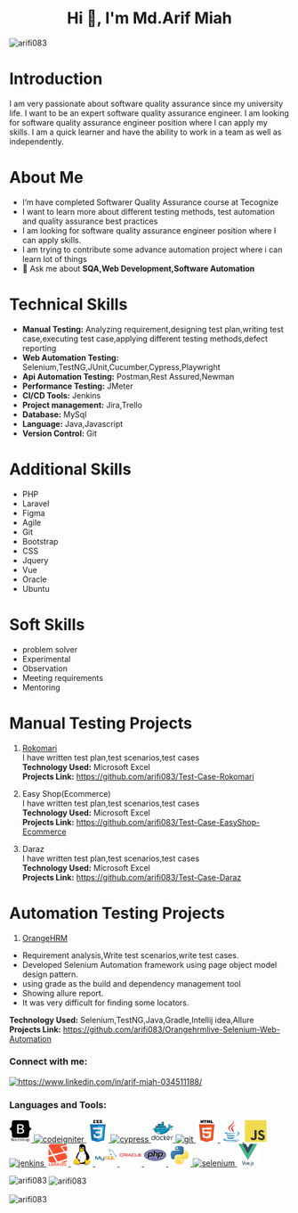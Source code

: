  <h1 align="center">Hi 👋, I'm Md.Arif Miah</h1>
 <p align="left"> <img src="https://komarev.com/ghpvc/?username=arifi083&label=Profile%20views&color=0e75b6&style=flat" alt="arifi083" /> </p>
<h1>Introduction</h1>
<p >I am very passionate about software quality assurance since my university life. I want to be an expert software quality assurance engineer.  I am looking for software quality assurance engineer position where I can apply my skills. I am a quick learner and have the ability to work in a team as well as independently.</p>

<h1>About Me</h1>

- I’m have completed Softwarer Quality Assurance course at Tecognize
-  I want to learn more about different testing methods, test automation and quality assurance best practices 
- I am looking for software quality assurance engineer position where I can apply skills.
- I am trying to contribute some advance automation  project where i can learn lot of things
- 💬 Ask me about **SQA,Web Development,Software Automation**


<h1>Technical Skills</h1>

- **Manual Testing:** Analyzing requirement,designing test plan,writing test case,executing test case,applying different testing methods,defect reporting
- **Web Automation Testing:** Selenium,TestNG,JUnit,Cucumber,Cypress,Playwright
- **Api Automation Testing:** Postman,Rest Assured,Newman
- **Performance Testing:** JMeter
- **CI/CD Tools:** Jenkins
- **Project management:** Jira,Trello
- **Database:** MySql
- **Language:** Java,Javascript
- **Version Control:** Git
<h1>Additional Skills</h1>

- PHP
- Laravel
- Figma
- Agile
- Git
- Bootstrap
- CSS
- Jquery
- Vue
- Oracle
- Ubuntu

<h1>Soft Skills</h1>

- problem solver
- Experimental
- Observation
- Meeting requirements
- Mentoring
  

<h1>Manual Testing Projects</h1>

1.  <a href="https://www.rokomari.com/book">Rokomari </a> </br>
    I have written test plan,test scenarios,test cases </br>
    **Technology Used:** Microsoft Excel </br>
    **Projects Link:** https://github.com/arifi083/Test-Case-Rokomari

2.  Easy Shop(Ecommerce) </br>
    I have written test plan,test scenarios,test cases </br>
    **Technology Used:** Microsoft Excel </br>
    **Projects Link:** https://github.com/arifi083/Test-Case-EasyShop-Ecommerce

3.  Daraz </br>
    I have written test plan,test scenarios,test cases </br>
    **Technology Used:** Microsoft Excel </br>
    **Projects Link:** https://github.com/arifi083/Test-Case-Daraz

<h1>Automation Testing Projects</h1>

1. <a href="https://opensource-demo.orangehrmlive.com/web/index.php/auth/login">OrangeHRM</a> </br>
- Requirement analysis,Write test scenarios,write test cases.
- Developed Selenium Automation framework using page object model design pattern.
- using grade as the build and dependency management tool
- Showing allure report.
- It was very difficult for finding some locators.

 **Technology Used:** Selenium,TestNG,Java,Gradle,Intellij idea,Allure </br>
**Projects Link:** https://github.com/arifi083/Orangehrmlive-Selenium-Web-Automation


<h3 align="left">Connect with me:</h3>
<p align="left">
<a href="https://linkedin.com/in/https://www.linkedin.com/in/arif-miah-034511188/" target="blank"><img align="center" src="https://raw.githubusercontent.com/rahuldkjain/github-profile-readme-generator/master/src/images/icons/Social/linked-in-alt.svg" alt="https://www.linkedin.com/in/arif-miah-034511188/" height="30" width="40" /></a>
</p>

<h3 align="left">Languages and Tools:</h3>
<p align="left"> <a href="https://getbootstrap.com" target="_blank" rel="noreferrer"> <img src="https://raw.githubusercontent.com/devicons/devicon/master/icons/bootstrap/bootstrap-plain-wordmark.svg" alt="bootstrap" width="40" height="40"/> </a> <a href="https://codeigniter.com" target="_blank" rel="noreferrer"> <img src="https://cdn.worldvectorlogo.com/logos/codeigniter.svg" alt="codeigniter" width="40" height="40"/> </a> <a href="https://www.w3schools.com/css/" target="_blank" rel="noreferrer"> <img src="https://raw.githubusercontent.com/devicons/devicon/master/icons/css3/css3-original-wordmark.svg" alt="css3" width="40" height="40"/> </a> <a href="https://www.cypress.io" target="_blank" rel="noreferrer"> <img src="https://raw.githubusercontent.com/simple-icons/simple-icons/6e46ec1fc23b60c8fd0d2f2ff46db82e16dbd75f/icons/cypress.svg" alt="cypress" width="40" height="40"/> </a> <a href="https://www.docker.com/" target="_blank" rel="noreferrer"> <img src="https://raw.githubusercontent.com/devicons/devicon/master/icons/docker/docker-original-wordmark.svg" alt="docker" width="40" height="40"/> </a> <a href="https://git-scm.com/" target="_blank" rel="noreferrer"> <img src="https://www.vectorlogo.zone/logos/git-scm/git-scm-icon.svg" alt="git" width="40" height="40"/> </a> <a href="https://www.w3.org/html/" target="_blank" rel="noreferrer"> <img src="https://raw.githubusercontent.com/devicons/devicon/master/icons/html5/html5-original-wordmark.svg" alt="html5" width="40" height="40"/> </a> <a href="https://www.java.com" target="_blank" rel="noreferrer"> <img src="https://raw.githubusercontent.com/devicons/devicon/master/icons/java/java-original.svg" alt="java" width="40" height="40"/> </a> <a href="https://developer.mozilla.org/en-US/docs/Web/JavaScript" target="_blank" rel="noreferrer"> <img src="https://raw.githubusercontent.com/devicons/devicon/master/icons/javascript/javascript-original.svg" alt="javascript" width="40" height="40"/> </a> <a href="https://www.jenkins.io" target="_blank" rel="noreferrer"> <img src="https://www.vectorlogo.zone/logos/jenkins/jenkins-icon.svg" alt="jenkins" width="40" height="40"/> </a> <a href="https://laravel.com/" target="_blank" rel="noreferrer"> <img src="https://raw.githubusercontent.com/devicons/devicon/master/icons/laravel/laravel-plain-wordmark.svg" alt="laravel" width="40" height="40"/> </a> <a href="https://www.linux.org/" target="_blank" rel="noreferrer"> <img src="https://raw.githubusercontent.com/devicons/devicon/master/icons/linux/linux-original.svg" alt="linux" width="40" height="40"/> </a> <a href="https://www.mysql.com/" target="_blank" rel="noreferrer"> <img src="https://raw.githubusercontent.com/devicons/devicon/master/icons/mysql/mysql-original-wordmark.svg" alt="mysql" width="40" height="40"/> </a> <a href="https://www.oracle.com/" target="_blank" rel="noreferrer"> <img src="https://raw.githubusercontent.com/devicons/devicon/master/icons/oracle/oracle-original.svg" alt="oracle" width="40" height="40"/> </a> <a href="https://www.php.net" target="_blank" rel="noreferrer"> <img src="https://raw.githubusercontent.com/devicons/devicon/master/icons/php/php-original.svg" alt="php" width="40" height="40"/> </a> <a href="https://www.python.org" target="_blank" rel="noreferrer"> <img src="https://raw.githubusercontent.com/devicons/devicon/master/icons/python/python-original.svg" alt="python" width="40" height="40"/> </a> <a href="https://www.selenium.dev" target="_blank" rel="noreferrer"> <img src="https://raw.githubusercontent.com/detain/svg-logos/780f25886640cef088af994181646db2f6b1a3f8/svg/selenium-logo.svg" alt="selenium" width="40" height="40"/> </a> <a href="https://vuejs.org/" target="_blank" rel="noreferrer"> <img src="https://raw.githubusercontent.com/devicons/devicon/master/icons/vuejs/vuejs-original-wordmark.svg" alt="vuejs" width="40" height="40"/> </a> </p>

<p><img align="left" src="https://github-readme-stats.vercel.app/api/top-langs?username=arifi083&show_icons=true&locale=en&layout=compact" alt="arifi083" /></p>

<p>&nbsp;<img align="center" src="https://github-readme-stats.vercel.app/api?username=arifi083&show_icons=true&locale=en" alt="arifi083" /></p>

<p><img align="center" src="https://github-readme-streak-stats.herokuapp.com/?user=arifi083&" alt="arifi083" /></p>
